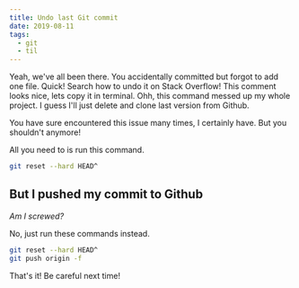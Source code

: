```yaml
---
title: Undo last Git commit
date: 2019-08-11
tags:
  - git
  - til
---
```


Yeah, we've all been there. You accidentally committed but forgot to add one file. Quick! Search how to undo it on Stack Overflow! This comment looks nice, lets copy it in terminal. Ohh, this command messed up my whole project. I guess I'll just delete and clone last version from Github.

You have sure encountered this issue many times, I certainly have. But you shouldn't anymore!

All you need to is run this command.

```sh
git reset --hard HEAD^
```

## But I pushed my commit to Github

_Am I screwed?_

No, just run these commands instead.

```bash
git reset --hard HEAD^
git push origin -f
```

That's it! Be careful next time!
